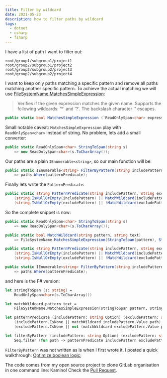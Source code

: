 ```yaml
---
title: Filter by wildcard
date: 2021-05-23
description: how to filter paths by wildcard
tags:
  - dotnet
  - csharp
  - fsharp
---
```


I have a list of path I want to filter out:

    root/group1/subgroup1/project1
    root/group2/subgroup1/project2
    root/group2/subgroup2/project3
    root/group2/subgroup2/project4

I want to keep only paths matching a specific pattern and remove all paths matching another specific pattern. To achieve the actual matching we will use [FileSystemName.MatchesSimpleExpression](https://docs.microsoft.com/en-us/dotnet/api/system.io.enumeration.filesystemname.matchessimpleexpression?view=net-5.0):

> Verifies if the given expression matches the given name. Supports the following wildcards: '*' and '?'. The backslash character '\' escapes.

```csharp
public static bool MatchesSimpleExpression (`ReadOnlySpan<char> expression, ReadOnlySpan<char> name, bool ignoreCase = true);
```

Small notable caveat: `MatchesSimpleExpression` play with `ReadOnlySpan<char>` instead of string. No problem, lets add a small converter:

```csharp
public static ReadOnlySpan<char> StringToSpan(string s)
    => new ReadOnlySpan<char>(s.ToCharArray());
```

Our paths are a plain `IEnumerable<string>`, so our main function will be:

```csharp
public static IEnumerable<string> FilterByPattern(string includePattern, string excludePattern, IEnumerable<string> paths)
    => paths.Where(patternPredicate);
```

Finally lets write the `PatternPredicate`:

```csharp
public static string PatternPredicate(string includePattern, string excludePattern, string path) =>
    (string.IsNullOrEmpty(includePattern) || MatchWildcard(includePattern, path)) &&
    (string.IsNullOrEmpty(excludePattern) || !MatchWildcard(excludePattern, path));
```

So the complete snippet is now:

```csharp
public static ReadOnlySpan<char> StringToSpan(string s)
    => new ReadOnlySpan<char>(s.ToCharArray());

public static bool MatchWildcard(string pattern, string text)
    => FileSystemName.MatchesSimpleExpression(StringToSpan(pattern), StringToSpan(text));

public static string PatternPredicate(string includePattern, string excludePattern, string path) =>
    (string.IsNullOrEmpty(includePattern) || MatchWildcard(includePattern, path)) &&
    (string.IsNullOrEmpty(excludePattern) || !MatchWildcard(excludePattern, path));

public static IEnumerable<string> FilterByPattern(string includePattern, string excludePattern, IEnumerable<string> paths)
    => paths.Where(patternPredicate);
```

and here is the F# version:

```fsharp
let stringToSpan (s: string) =
    ReadOnlySpan<char>(s.ToCharArray())

let matchWildcard pattern text =
    FileSystemName.MatchesSimpleExpression(stringToSpan pattern, stringToSpan text)

let patternPredicate (includePattern: string Option) (excludePattern: string Option) path =
    (includePattern.IsNone || matchWildcard includePattern.Value path) &&
    (excludePattern.IsNone || not (matchWildcard excludePattern.Value path))  

let filterByPattern (includePattern: string Option) (excludePattern: string Option) (paths: string seq) :string seq =
    Seq.filter (fun path -> patternPredicate includePattern excludePattern path) paths
```

`FilterByPattern` was not written as is when I first wrote it. I posted a quick walkthrough: [Optimize boolean logic](https://aloisdg.netlify.app/posts/optimize-boolean-logic/);

The code comes from my open source project to clone GitLab organisation in one command line: Kamino! Check the [Pull Request](https://github.com/aloisdg/Kamino/pull/4/files).